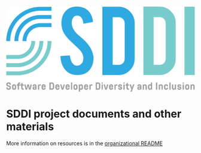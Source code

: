 ![](https://github.com/sddiproject/.github/raw/main/artwork/color/sddi-color.svg)

# SDDI project documents and other materials

More information on resources is in the [organizational README](profile/README.md)
